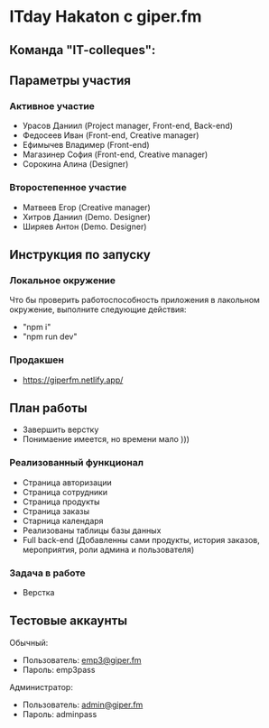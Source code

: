 # ITday Hakaton с giper.fm

## Команда "IT-colleques":

## Параметры участия

### Активное участие
- Урасов Даниил (Project manager, Front-end, Back-end)
- Федосеев Иван (Front-end, Creative manager)
- Ефимычев Владимер (Front-end)
- Магазинер София (Front-end, Creative manager)
- Сорокина Алина (Designer)

### Второстепенное участие
- Матвеев Егор (Creative manager)
- Хитров Даниил (Demo. Designer)
- Ширяев Антон (Demo. Designer)

## Инструкция по запуску

### Локальное окружение

Что бы проверить работоспособность приложения в лакольном окружение, выполните следующие действия:
- "npm i"
- "npm run dev"

### Продакшен
- https://giperfm.netlify.app/

## План работы

- Завершить верстку
- Понимаение имеется, но времени мало )))
  
### Реализованный функционал

- Страница авторизации
- Страница сотрудники
- Страница продукты
- Страница заказы
- Старница календаря
- Реализованы таблицы базы данных
- Full back-end (Добавленны сами продукты, история заказов, мероприятия, роли админа и пользователя)
  
### Задача в работе
- Верстка

## Тестовые аккаунты

Обычный:
- Пользователь: emp3@giper.fm
- Пароль: emp3pass

Администратор:
- Пользователь: admin@giper.fm
- Пароль: adminpass


